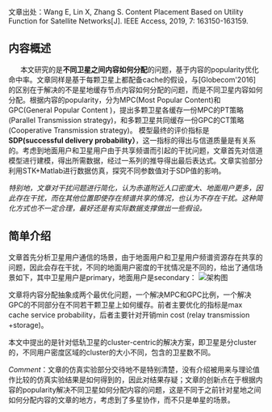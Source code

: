文章出处：Wang E, Lin X, Zhang S. Content Placement Based on Utility Function for Satellite Networks[J]. IEEE Access, 2019, 7: 163150-163159.
## 内容概述
&nbsp;&nbsp;&nbsp;&nbsp;&nbsp;&nbsp;本文研究的是**不同卫星之间内容如何分配**的问题，基于内容的popularity优化命中率。文章同样是基于每颗卫星上都配备cache的假设，与[Globecom'2016]的区别在于解决的不是星地缓存节点内容如何分配的问题，而是不同卫星内容如何分配。根据内容的popularity，分为MPC(Most Popular Content)和GPC(General Popular Content )，提出多颗卫星各缓存一份MPC的PT策略(Parallel Transmission strategy)，和多颗卫星共同缓存一份GPC的CT策略(Cooperative Transmission strategy)。
模型最终的评价指标是**SDP(successful delivery probability）**，这一指标的得出与信道质量是有关系的。考虑到地面用户和卫星用户由于共享频谱而引起的干扰问题，文章首先对信道模型进行建模，得出所需数据，经过一系列的推导得出最后表达式。文章实验部分利用STK+Matlab进行数据仿真，探究不同参数值对于SDP值的影响。

*特别地，文章对干扰问题进行简化，认为赤道附近人口密度大、地面用户更多，因此存在干扰，而在其他位置即使存在频谱共享的情况，也认为不存在干扰。这种简化方式也不一定合理，最好还是有实际数据支撑做出一些假设。*

## 简单介绍
文章首先分析卫星用户通信的场景，由于地面用户和卫星用户频谱资源存在共享的问题，因此会存在干扰，不同的地面用户密度的干扰情况是不同的，给出了通信场景如下，其中卫星用户是primary，地面用户是secondary：
![架构图](https://img-blog.csdnimg.cn/20200726233054858.png?x-oss-process=image/watermark,type_ZmFuZ3poZW5naGVpdGk,shadow_10,text_aHR0cHM6Ly9ibG9nLmNzZG4ubmV0L3hpbkxMWA==,size_16,color_FFFFFF,t_70)

文章将内容分配抽象成两个最优化问题，一个解决MPC和GPC比例，一个解决GPC的不同部分在不同若干颗卫星上如何缓存。前者主要优化的指标是max cache service probability，后者主要针对开销min cost (relay transmission +storage)。

本文中提出的是针对低轨卫星的cluster-centric的解决方案，即卫星是分cluster的，不同用户密度区域的cluster的大小不同，包含的卫星数不同。

*Comment*：文章的仿真实验部分交待地不是特别清楚，没有介绍被用来与理论值作比较的仿真实验结果是如何得到的，因此对结果存疑；文章的创新点在于根据内容的popularity解决不同卫星如何分配内容的问题，这是不同于之前针对星地之间如何分配内容的文章的地方，考虑到了多星协作，而不只是单星的场景。
